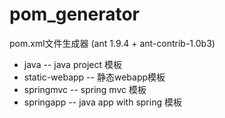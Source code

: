 # pom_generator

pom.xml文件生成器
(ant 1.9.4 + ant-contrib-1.0b3)

* java -- java project 模板
* static-webapp -- 静态webapp模板
* springmvc -- spring mvc 模板
* springapp -- java app with spring 模板
